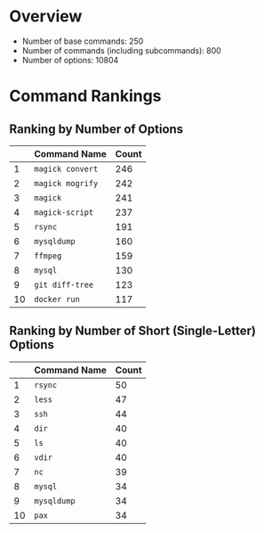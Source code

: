 # Overview

- Number of base commands: 250
- Number of commands (including subcommands): 800
- Number of options: 10804

# Command Rankings

## Ranking by Number of Options

||Command Name|Count|
|:--|:--|:--|
|1|`magick convert`|246|
|2|`magick mogrify`|242|
|3|`magick`|241|
|4|`magick-script`|237|
|5|`rsync`|191|
|6|`mysqldump`|160|
|7|`ffmpeg`|159|
|8|`mysql`|130|
|9|`git diff-tree`|123|
|10|`docker run`|117|

## Ranking by Number of Short (Single-Letter) Options

||Command Name|Count|
|:--|:--|:--|
|1|`rsync`|50|
|2|`less`|47|
|3|`ssh`|44|
|4|`dir`|40|
|5|`ls`|40|
|6|`vdir`|40|
|7|`nc`|39|
|8|`mysql`|34|
|9|`mysqldump`|34|
|10|`pax`|34|